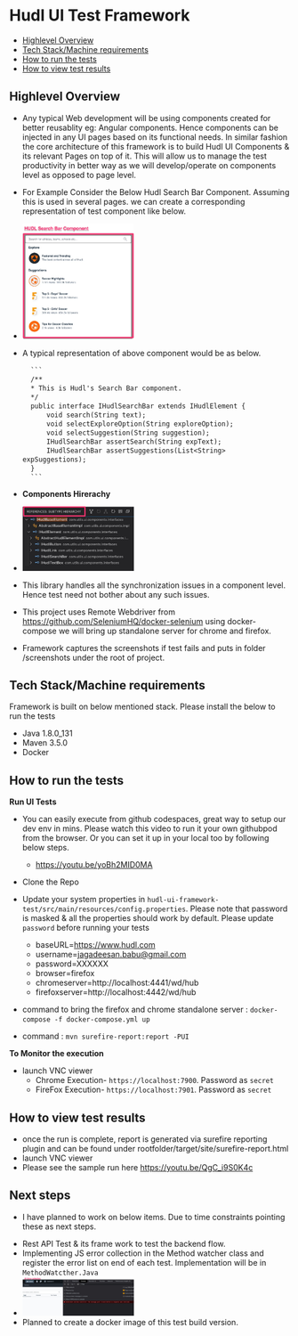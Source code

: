 # Hudl UI Test Framework

* [Highlevel Overview](#highlevel-overview)
* [Tech Stack/Machine requirements](#tech-stack/machine-requirements)
* [How to run the tests](#how-to-run-the-tests)
* [How to view test results](#how-to-view-test-results)


## Highlevel Overview
* Any typical Web development will be using components created for better reusablity eg: Angular components. Hence components can be injected in any UI pages based on its functional needs. In similar fashion the core architecture of this framework is to build Hudl UI Components & its relevant Pages on top of it. This will allow us to manage the test productivity in better way as we will develop/operate on components level as opposed to page level.

* For Example Consider the Below Hudl Search Bar Component. Assuming this is used in several pages. we can create a corresponding representation of test component like below.

* <img src="./img/HudlSearchBarComponent.jpg" alt="Hudl Search Bar Component" width="200"/>

* A typical representation of above component would be as below.

        ```
        /**
        * This is Hudl's Search Bar component.  
        */
        public interface IHudlSearchBar extends IHudlElement {
            void search(String text);
            void selectExploreOption(String exploreOption);
            void selectSuggestion(String suggestion);
            IHudlSearchBar assertSearch(String expText);
            IHudlSearchBar assertSuggestions(List<String> expSuggestions);
        }
        ```
* **Components Hirerachy**
* <img src="./img/Components_hirerachy.jpg" alt="Hudl Search Bar Component" width="200"/>

* This library handles all the synchronization issues in a component level. Hence test need not bother about any such issues.

* This project uses Remote Webdriver from https://github.com/SeleniumHQ/docker-selenium using docker-compose we will bring up standalone server for chrome and firefox.

* Framework captures the screenshots if test fails and puts in folder /screenshots under the root of project.


## Tech Stack/Machine requirements
Framework is built on below mentioned stack. Please install the below to run the tests

* Java 1.8.0_131
* Maven 3.5.0
* Docker


## How to run the tests

**Run UI Tests**
* You can easily execute from github codespaces, great way to setup our dev env in mins. Please watch this video to run it your own githubpod from the browser. Or you can set it up in your local too by following below steps.
    - https://youtu.be/yoBh2MID0MA

* Clone the Repo
* Update your system properties in `hudl-ui-framework-test/src/main/resources/config.properties`.  Please note that password is masked & all the properties should work by default. Please update `password` before running your tests
    - baseURL=https://www.hudl.com
    - username=jagadeesan.babu@gmail.com
    - password=XXXXXX
    - browser=firefox
    - chromeserver=http://localhost:4441/wd/hub
    - firefoxserver=http://localhost:4442/wd/hub 
* command to bring the firefox and chrome standalone server : `docker-compose -f docker-compose.yml up`
* command : `mvn surefire-report:report -PUI`


**To Monitor the execution**
* launch VNC viewer
    - Chrome Execution- `https://localhost:7900`. Password as `secret`
    - FireFox Execution- `https://localhost:7901`. Password as `secret`

## How to view test results
* once the run is complete, report is generated via surefire reporting plugin and can be found under rootfolder/target/site/surefire-report.html
* launch VNC viewer
* Please see the sample run here https://youtu.be/QgC_i9S0K4c

## Next steps
* I have planned to work on below items. Due to time constraints pointing these as next steps.
 - Rest API Test & its frame work to test the backend flow.
 - Implementing JS error collection in the Method watcher class and register the error list on end of each test. Implementation will be in `MethodWatcther.Java`
 - <img src="./img/js_error_collection.jpg" alt="JS Error" width="200"/>
 - Planned to create a docker image of this test build version.



